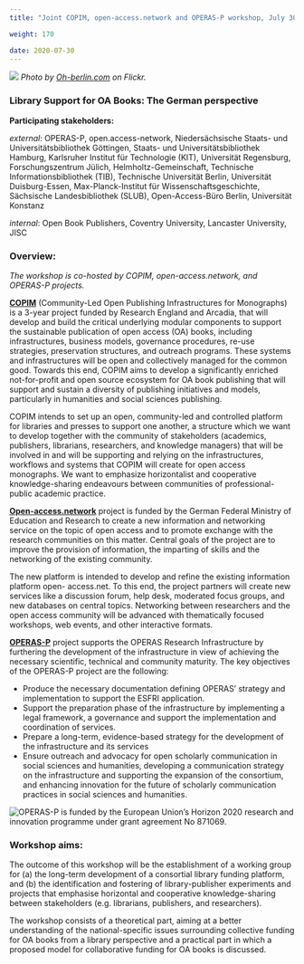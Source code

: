 ```yaml
---
title: "Joint COPIM, open-access.network and OPERAS-P workshop, July 30, 2020"

weight: 170

date: 2020-07-30
---
```


![](/images/german-reichstag-cropped.jpg)
*Photo by [Oh-berlin.com](https://www.flickr.com/photos/oh-berlin/7093504485) on Flickr.*

### Library Support for OA Books: The German perspective

**Participating stakeholders:**

_external_: OPERAS-P, open.access-network, Niedersächsische Staats- und Universitätsbibliothek Göttingen, Staats- und Universitätsbibliothek Hamburg, Karlsruher Institut für Technologie (KIT), Universität Regensburg, Forschungszentrum Jülich, Helmholtz-Gemeinschaft, Technische Informationsbibliothek (TIB), Technische Universität Berlin, Universität Duisburg-Essen, Max-Planck-Institut für Wissenschaftsgeschichte, Sächsische Landesbibliothek (SLUB), Open-Access-Büro Berlin, Universität Konstanz

_internal_: Open Book Publishers, Coventry University, Lancaster University, JISC

### Overview:

*The workshop is co-hosted by COPIM, open-access.network, and OPERAS-P projects.*

**[COPIM](https://www.copim.ac.uk/)** (Community-Led Open Publishing Infrastructures for Monographs) is a 3-year project funded by Research England and Arcadia, that will develop and build the critical underlying modular components to support the sustainable publication of open access (OA) books, including infrastructures, business models, governance procedures, re-use strategies, preservation structures, and outreach programs. These systems and infrastructures will be open and collectively managed for the common good. Towards this end, COPIM aims to develop a significantly enriched not-for-profit and open source ecosystem for OA book publishing that will support and sustain a diversity of publishing initiatives and models, particularly in humanities and social sciences publishing.

COPIM intends to set up an open, community-led and controlled platform for libraries and presses to support one another, a structure which we want to develop together with the community of stakeholders (academics, publishers, librarians, researchers, and knowledge managers) that will be involved in and will be supporting and relying on the infrastructures, workflows and systems that COPIM will create for open access monographs. We want to emphasize horizontalist and cooperative knowledge-sharing endeavours between communities of professional-public academic practice.

**[Open-access.network](https://open-access.network/)** project is funded by the German Federal Ministry of Education and Research to create a new information and networking service on the topic of open access and to promote exchange with the research communities on this matter. Central goals of the project are to improve the provision of information, the imparting of skills and the networking of the existing community.

The new platform is intended to develop and refine the existing information platform open-
access.net. To this end, the project partners will create new services like a discussion forum, help desk, moderated focus groups, and new databases on central topics. Networking between
researchers and the open access community will be advanced with thematically focused workshops, web events, and other interactive formats.

**[OPERAS-P](https://operas.hypotheses.org/operas-p)** project supports the OPERAS Research Infrastructure by furthering the development of the infrastructure in view of achieving the necessary scientific, technical and community maturity.
The key objectives of the OPERAS-P project are the following:

- Produce the necessary documentation defining OPERAS’ strategy and implementation to support the ESFRI application.
- Support the preparation phase of the infrastructure by implementing a legal framework, a governance and support the implementation and coordination of services.
- Prepare a long-term, evidence-based strategy for the development of the infrastructure and its services
- Ensure outreach and advocacy for open scholarly communication in social sciences and humanities, developing a communication strategy on the infrastructure and supporting the expansion of the consortium, and enhancing innovation for the future of scholarly communication practices in social sciences and humanities.

![OPERAS-P is funded by the European Union’s Horizon 2020 research and innovation programme under grant agreement No 871069.](/images/eu-funding-horizon2020-operas-p.jpg)


### Workshop aims:

The outcome of this workshop will be the establishment of a working group for (a) the long-term development of a consortial library funding platform, and (b) the identification and fostering of library-publisher experiments and projects that emphasise horizontal and cooperative knowledge-sharing between stakeholders (e.g. librarians, publishers, and researchers).

The workshop consists of a theoretical part, aiming at a better understanding of the national-specific issues surrounding collective funding for OA books from a library perspective and a practical part in which a proposed model for collaborative funding for OA books is discussed.
